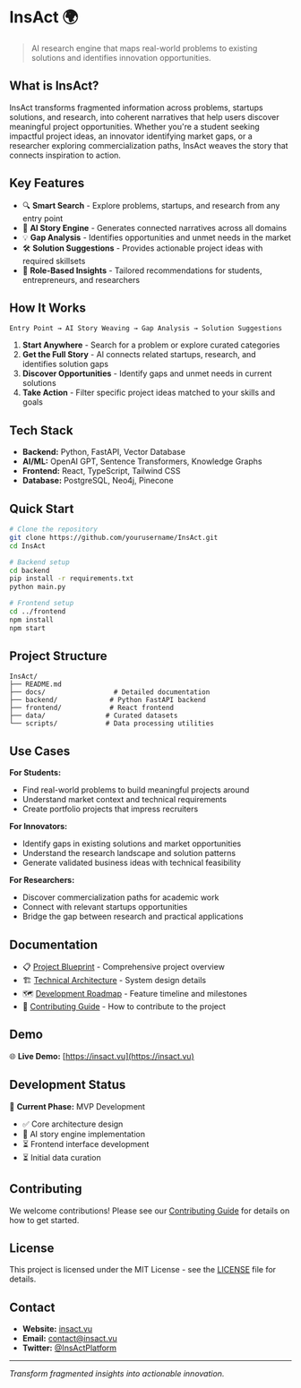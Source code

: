 # InsAct 🌍

> AI research engine that maps real-world problems to existing solutions and identifies innovation opportunities.

## What is InsAct?

InsAct transforms fragmented information across problems, startups solutions, and research, into coherent narratives that help users discover meaningful project opportunities. Whether you're a student seeking impactful project ideas, an innovator identifying market gaps, or a researcher exploring commercialization paths, InsAct weaves the story that connects inspiration to action.

## Key Features

- 🔍 **Smart Search** - Explore problems, startups, and research from any entry point
- 🧠 **AI Story Engine** - Generates connected narratives across all domains
- 💡 **Gap Analysis** - Identifies opportunities and unmet needs in the market
- 🛠️ **Solution Suggestions** - Provides actionable project ideas with required skillsets
- 🎯 **Role-Based Insights** - Tailored recommendations for students, entrepreneurs, and researchers

## How It Works

```
Entry Point → AI Story Weaving → Gap Analysis → Solution Suggestions
```

1. **Start Anywhere** - Search for a problem or explore curated categories
2. **Get the Full Story** - AI connects related startups, research, and identifies solution gaps
3. **Discover Opportunities** - Identify gaps and unmet needs in current solutions
4. **Take Action** - Filter specific project ideas matched to your skills and goals

## Tech Stack

- **Backend:** Python, FastAPI, Vector Database
- **AI/ML:** OpenAI GPT, Sentence Transformers, Knowledge Graphs
- **Frontend:** React, TypeScript, Tailwind CSS
- **Database:** PostgreSQL, Neo4j, Pinecone

## Quick Start

```bash
# Clone the repository
git clone https://github.com/yourusername/InsAct.git
cd InsAct

# Backend setup
cd backend
pip install -r requirements.txt
python main.py

# Frontend setup
cd ../frontend
npm install
npm start
```

## Project Structure

```
InsAct/
├── README.md
├── docs/                 # Detailed documentation
├── backend/             # Python FastAPI backend
├── frontend/            # React frontend
├── data/               # Curated datasets
└── scripts/            # Data processing utilities
```

## Use Cases

**For Students:**
- Find real-world problems to build meaningful projects around
- Understand market context and technical requirements
- Create portfolio projects that impress recruiters

**For Innovators:**
- Identify gaps in existing solutions and market opportunities
- Understand the research landscape and solution patterns
- Generate validated business ideas with technical feasibility

**For Researchers:**
- Discover commercialization paths for academic work
- Connect with relevant startups opportunities
- Bridge the gap between research and practical applications

## Documentation

- 📋 [Project Blueprint](docs/project-blueprint.md) - Comprehensive project overview
- 🏗️ [Technical Architecture](docs/technical-architecture.md) - System design details
- 🗺️ [Development Roadmap](docs/roadmap.md) - Feature timeline and milestones
- 🚀 [Contributing Guide](docs/contributing.md) - How to contribute to the project

## Demo

🌐 **Live Demo:** [https://insact.vu](https://insact.vu)

## Development Status

🚧 **Current Phase:** MVP Development
- ✅ Core architecture design
- 🔄 AI story engine implementation
- ⏳ Frontend interface development
- ⏳ Initial data curation

## Contributing

We welcome contributions! Please see our [Contributing Guide](docs/contributing.md) for details on how to get started.

## License

This project is licensed under the MIT License - see the [LICENSE](LICENSE) file for details.

## Contact

- **Website:** [insact.vu](https://insact.vu)
- **Email:** contact@insact.vu
- **Twitter:** [@InsActPlatform](https://twitter.com/InsActPlatform)

---

*Transform fragmented insights into actionable innovation.*
